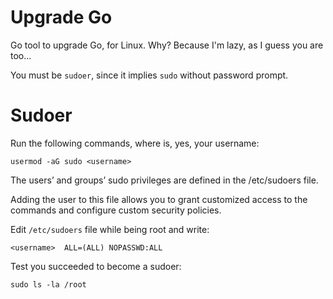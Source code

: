 # Upgrade Go

Go tool to upgrade Go, for Linux. Why? Because I'm lazy, as I guess you are too...

You must be `sudoer`, since it implies `sudo` without password prompt.

# Sudoer

Run the following commands, where <username> is, yes, your username:

`usermod -aG sudo <username>`

The users’ and groups’ sudo privileges are defined in the /etc/sudoers file. 

Adding the user to this file allows you to grant customized access to the commands and configure custom security policies.

Edit `/etc/sudoers` file while being root and write:

`<username>  ALL=(ALL) NOPASSWD:ALL`

Test you succeeded to become a sudoer:

`sudo ls -la /root`
